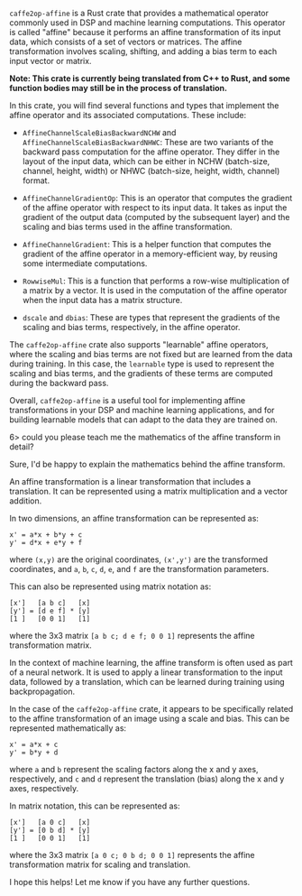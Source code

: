 `caffe2op-affine` is a Rust crate that provides
a mathematical operator commonly used in DSP and
machine learning computations. This operator is
called "affine" because it performs an affine
transformation of its input data, which consists
of a set of vectors or matrices. The affine
transformation involves scaling, shifting, and
adding a bias term to each input vector or matrix.

**Note: This crate is currently being translated from C++ to Rust, and some function bodies may still be in the process of translation.**

In this crate, you will find several functions and
types that implement the affine operator and its
associated computations. These include:

- `AffineChannelScaleBiasBackwardNCHW` and
  `AffineChannelScaleBiasBackwardNHWC`: These are
  two variants of the backward pass computation
  for the affine operator. They differ in the
  layout of the input data, which can be either in
  NCHW (batch-size, channel, height, width) or
  NHWC (batch-size, height, width, channel)
  format.

- `AffineChannelGradientOp`: This is an operator
  that computes the gradient of the affine
  operator with respect to its input data. It
  takes as input the gradient of the output data
  (computed by the subsequent layer) and the
  scaling and bias terms used in the affine
  transformation.

- `AffineChannelGradient`: This is a helper
  function that computes the gradient of the
  affine operator in a memory-efficient way, by
  reusing some intermediate computations.

- `RowwiseMul`: This is a function that performs
  a row-wise multiplication of a matrix by
  a vector. It is used in the computation of the
  affine operator when the input data has a matrix
  structure.

- `dscale` and `dbias`: These are types that
  represent the gradients of the scaling and bias
  terms, respectively, in the affine operator.

The `caffe2op-affine` crate also supports
"learnable" affine operators, where the scaling
and bias terms are not fixed but are learned from
the data during training. In this case, the
`learnable` type is used to represent the scaling
and bias terms, and the gradients of these terms
are computed during the backward pass.

Overall, `caffe2op-affine` is a useful tool for
implementing affine transformations in your DSP
and machine learning applications, and for
building learnable models that can adapt to the
data they are trained on.

6> could you please teach me the mathematics of
the affine transform in detail?

Sure, I'd be happy to explain the mathematics
behind the affine transform.

An affine transformation is a linear
transformation that includes a translation. It can
be represented using a matrix multiplication and
a vector addition.

In two dimensions, an affine transformation can be
represented as:

```
x' = a*x + b*y + c
y' = d*x + e*y + f
```

where `(x,y)` are the original coordinates,
`(x',y')` are the transformed coordinates, and
`a`, `b`, `c`, `d`, `e`, and `f` are the
transformation parameters.

This can also be represented using matrix notation
as:

```
[x']   [a b c]   [x]
[y'] = [d e f] * [y]
[1 ]   [0 0 1]   [1]
```

where the 3x3 matrix `[a b c; d e f; 0 0 1]`
represents the affine transformation matrix.

In the context of machine learning, the affine
transform is often used as part of a neural
network. It is used to apply a linear
transformation to the input data, followed by
a translation, which can be learned during
training using backpropagation.

In the case of the `caffe2op-affine` crate, it
appears to be specifically related to the affine
transformation of an image using a scale and
bias. This can be represented mathematically as:

```
x' = a*x + c
y' = b*y + d
```

where `a` and `b` represent the scaling factors
along the x and y axes, respectively, and `c` and
`d` represent the translation (bias) along the
x and y axes, respectively.

In matrix notation, this can be represented as:

```
[x']   [a 0 c]   [x]
[y'] = [0 b d] * [y]
[1 ]   [0 0 1]   [1]
```

where the 3x3 matrix `[a 0 c; 0 b d; 0 0 1]`
represents the affine transformation matrix for
scaling and translation.

I hope this helps! Let me know if you have any
further questions.
